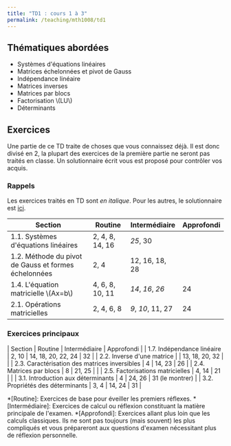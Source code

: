 ```yaml
---
title: "TD1 : cours 1 à 3"
permalink: /teaching/mth1008/td1
---
```


## Thématiques abordées
- Systèmes d'équations linéaires
- Matrices échelonnées et pivot de Gauss
- Indépendance linéaire
- Matrices inverses
- Matrices par blocs
- Factorisation \\(LU\\)
- Déterminants

## Exercices

Une partie de ce TD traite de choses que vous connaissez déjà. Il est donc divisé en 2, la plupart des exercices de la première partie ne seront pas traités en classe. Un solutionnaire écrit vous est proposé pour contrôler vos acquis.

### Rappels

Les exercices traités en TD sont *en italique*. Pour les autres, le solutionnaire est [ici](files/td0-correction.pdf).

| Section                                              | Routine         | Intermédiaire     | Approfondi |
| ---------------------------------------------------- | --------------- | ----------------- | ---------- |
| 1.1. Systèmes d'équations linéaires                  | 2, 4, 8, 14, 16 | *25*, 30          |            |
| 1.2. Méthode du pivot de Gauss et formes échelonnées | 2, 4            | 12, 16, 18, 28    |            |
| 1.4. L'équation matricielle \\(Ax=b\\)               | 4, 6, 8, 10, 11 | *14*, *16*, *26*  | 24         |
| 2.1. Opérations matricielles                         | 2, 4, 6, 8      | *9*, *10*, 11, 27 | 24         |

### Exercices principaux

| Section                                              | Routine         | Intermédiaire      | Approfondi |
| 1.7. Indépendance linéaire                           | 2, 10           | 14, 18, 20, 22, 24 | 32         |
| 2.2. Inverse d'une matrice                           |             | 13, 18, 20, 32     |           |
| 2.3. Caractérisation des matrices inversibles        | 4            | 14, 23         | 26         |
| 2.4. Matrices par blocs                              | 8               | 21, 25         |            |
| 2.5. Factorisations matricielles                    | 4, 14       | 21                 |         |
| 3.1. Introduction aux déterminants                  | 4               | 24, 26             | 31 (le montrer)     |
| 3.2. Propriétés des déterminants                    | 3, 4            | 14, 24          | 31         |


*[Routine]: Exercices de base pour éveiller les premiers réflexes.
*[Intermédiaire]: Exercices de calcul ou réflexion constituant la matière principale de l'examen.
*[Approfondi]: Exercices allant plus loin que les calculs classiques. Ils ne sont pas toujours (mais souvent) les plus compliqués et vous prépareront aux questions d'examen nécessitant plus de réflexion personnelle.
